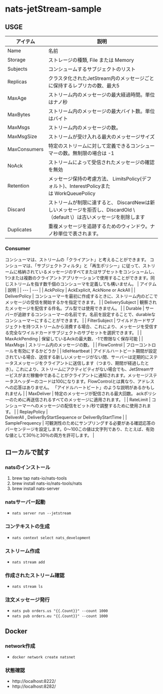 # nats-jetStream-sample

## USGE
| アイテム | 説明 |
| --- | --- |
| Name | 名前 |
| Storage | ストレージの種類, File または Memory |
| Subjects | コンシュームするサブジェクトのリスト |
| Replicas | クラスタ化されたJetStream内のメッセージごとに保持するレプリカの数、最大5 |
| MaxAge | ストリーム内のメッセージの最大経過時間。単位はナノ秒 |
| MaxBytes | ストリーム内のメッセージの最大バイト数。単位はバイト |
| MaxMsgs | ストリーム内のメッセージの数。 |
| MaxMsgSize | ストリームが受け入れる最大のメッセージサイズ |
| MaxConsumers | 特定のストリームに対して定義できるコンシューマーの数。無制限の場合は -1 |
| NoAck | ストリームによって受信されたメッセージの確認を無効 |
| Retention | メッセージ保持の考慮方法、 LimitsPolicy(デフォルト)、InterestPolicyまたは WorkQueuePolicy |
| Discard | ストリームが制限に達すると、 DiscardNewは新しいメッセージを拒否し、DiscardOld \（default \）は古いメッセージを削除します |
| Duplicates | 重複メッセージを追跡するためのウィンドウ。ナノ秒単位で表されます。 |

### Consumer
コンシューマは、ストリームの「クライアント」と考えることができます。
コンシューマは、「サブジェクトフィルタ」と「再生ポリシー」に従って、ストリームに格納されているメッセージのすべてまたはサブセットをコンシュームし、1つまたは複数のクライアントアプリケーションで使用することができます。同じストリームを指す数千個のコンシューマを定義しても構いません。
| アイテム | 説明 |
| --- | --- |
| AckPolicy | AckExplicit, AckNone or AckAll |
| DeliverPolicy | コンシューマーを最初に作成するときに、ストリーム内のどこでメッセージの受信を開始するかを指定できます。 |
| DeliverySubject | 観察されたメッセージを配信する件名。プル型では使用できません。 |
| Durable | サーバーが追跡するコンシューマーの名前です。名前を設定することで、durableなコンシューマーにすることができます。 |
| FilterSubject | ワイルドカードサブジェクトを持つストリームから消費する場合、これにより、メッセージを受信する完全なワイルドカードサブジェクトのサブセットを選択できます。 |
| MaxAckPending | 保留しているAckの最大数、-1で際限なく保存可能 |
| MaxMsgs | ストリーム内のメッセージの数。 |
| FlowControl | フローコントロールを有効にするかどうか |
| IdleHeartbeat | アイドルハートビート期間が設定されている場合、送信する新しいメッセージがない間、サーバーは定期的にステータスメッセージをクライアントに送信します（つまり、期間が経過したとき）。これにより、ストリームにアクティビティがない場合でも、JetStreamサービスがまだ稼働中であることがクライアントに通知されます。メッセージステータスヘッダーのコードは100になります。FlowControlとは異なり、アドレスへの応答はありません。 「アイドルハートビート」のような説明があるかもしれません |
| MaxDeliver | 特定のメッセージが配信される最大回数。 ackポリシーのために再送信されるすべてのメッセージに適用されます。 |
| RateLimit | コンシューマーへのメッセージの配信をビット/秒で調整するために使用されます。 |
| ReplayPolicy | DeliverAll , DeliverByStartSequence or DeliverByStartTime |
| SampleFrequency | 可観測性のためにサンプリングする必要がある確認応答のパーセンテージを設定します。0〜100この値は文字列であり、たとえば、有効な値として30％と30％の両方を許可します。 |

## ローカルで試す
### natsのインストール
1. brew tap nats-io/nats-tools
2. brew install nats-io/nats-tools/nats
3. brew install nats-server

### natsサーバー起動
- `nats server run --jetstream`

### コンテキストの生成
- `nats context select nats_development`

### ストリーム作成
- `nats stream add`

### 作成されたストリーム確認
- `nats stream ls`

### 注文メッセージ発行
-  `nats pub orders.us "{{.Count}}" --count 1000`
-  `nats pub orders.eu "{{.Count}}" --count 1000`


## Docker
### network作成
- `docker network create natsnet`
### 状態確認
- http://localhost:8222/
- http://localhost:8282/
